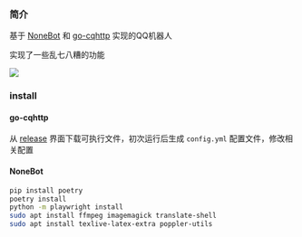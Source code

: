 ### 简介

基于 [NoneBot](https://github.com/nonebot/nonebot2) 和 [go-cqhttp](https://github.com/Mrs4s/go-cqhttp) 实现的QQ机器人

实现了一些乱七八糟的功能

![](https://s2.loli.net/2022/01/29/Gqah5eknBpYQ2rc.png)


### install

#### go-cqhttp

从 [release](https://github.com/Mrs4s/go-cqhttp/releases) 界面下载可执行文件，初次运行后生成 `config.yml` 配置文件，修改相关配置

#### NoneBot

```bash
pip install poetry
poetry install
python -m playwright install
sudo apt install ffmpeg imagemagick translate-shell
sudo apt install texlive-latex-extra poppler-utils
```
